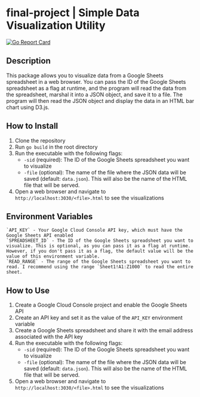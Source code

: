 # final-project | Simple Data Visualization Utility

<!-- Go Report Badge -->

[![Go Report Card](https://goreportcard.com/badge/github.com/euripidean/final-project)](https://goreportcard.com/report/github.com/euripidean/final-project)

<!-- Go Report Badge -->

## Description

This package allows you to visualize data from a Google Sheets spreadsheet in a web browser. You can pass the ID of the Google Sheets spreadsheet as a flag at runtime, and the program will read the data from the spreadsheet, marshal it into a JSON object, and save it to a file. The program will then read the JSON object and display the data in an HTML bar chart using D3.js.

## How to Install

1. Clone the repository
2. Run `go build` in the root directory
3. Run the executable with the following flags:
   - `-sid` (required): The ID of the Google Sheets spreadsheet you want to visualize
   - `-file` (optional): The name of the file where the JSON data will be saved (default: `data.json`). This will also be the name of the HTML file that will be served.
4. Open a web browser and navigate to `http://localhost:3030/<file>.html` to see the visualizations

## Environment Variables

```
`API_KEY` - Your Google Cloud Console API key, which must have the Google Sheets API enabled
`SPREADSHEET_ID` - The ID of the Google Sheets spreadsheet you want to visualize. This is optional, as you can pass it as a flag at runtime. However, if you don't pass it as a flag, the default value will be the value of this environment variable.
`READ_RANGE` - The range of the Google Sheets spreadsheet you want to read. I recommend using the range `Sheet1!A1:Z1000` to read the entire sheet.
```

## How to Use

1. Create a Google Cloud Console project and enable the Google Sheets API
2. Create an API key and set it as the value of the `API_KEY` environment variable
3. Create a Google Sheets spreadsheet and share it with the email address associated with the API key
4. Run the executable with the following flags:
   - `-sid` (required): The ID of the Google Sheets spreadsheet you want to visualize
   - `-file` (optional): The name of the file where the JSON data will be saved (default: `data.json`). This will also be the name of the HTML file that will be served.
5. Open a web browser and navigate to `http://localhost:3030/<file>.html` to see the visualizations
